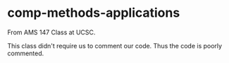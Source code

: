 # comp-methods-applications
From AMS 147 Class at UCSC.

This class didn't require us to comment our code.
Thus the code is poorly commented.

